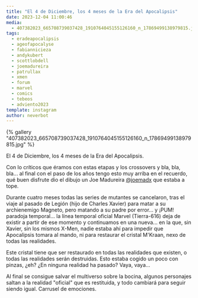 ```yaml
---
title: "El 4 de Diciembre, los 4 meses de la Era del Apocalipsis"
date: 2023-12-04 11:00:46
media: 
  - 407382023_665708739037428_1910764045155126160_n_17869499138979815.jpg
tags: 
  - eradeapocalipsis
  - ageofapocalyse
  - fabiannicieza
  - andykubert
  - scottlobdell
  - joemadureira
  - patrullax
  - xmen
  - forum
  - marvel
  - comics
  - tebeos
  - adviento2023
template: instagram
author: neverbot
---
```


{% gallery "407382023_665708739037428_1910764045155126160_n_17869499138979815.jpg" %}

El 4 de Diciembre, los 4 meses de la Era del Apocalipsis.

Con lo críticos que éramos con estas etapas y los crossovers y bla, bla, bla... al final con el paso de los años tengo esto muy arriba en el recuerdo, qué buen disfrute dio el dibujo un Joe Madureira [@joemadx](https://instagram.com/joemadx) que estaba a tope.

Durante cuatro meses todas las series de mutantes se cancelaron, tras el viaje al pasado de Legión (hijo de Charles Xavier) para matar a su archienemigo Magneto, pero matando a su padre por error... y ¡PUM! paradoja temporal... la línea temporal oficial Marvel (Tierra-616) deja de existir a partir de ese momento y continuamos en una nueva... en la que, sin Xavier, sin los mismos X-Men, nadie estaba ahí para impedir que Apocalipsis tomara al mando, ni para restaurar el cristal M'Kraan, nexo de todas las realidades.

Este cristal tiene que ser restaurado en todas las realidades que existen, o todas las realidades serán destruidas. Esto estaba cogido un poco con pinzas, ¿eh? ¿En ninguna realidad ha pasado? Vaya, vaya...

Al final se consigue salvar el multiverso sobre la bocina, algunos personajes saltan a la realidad "oficial" que es restituida, y todo cambiará para seguir siendo igual. Carrusel de emociones.
